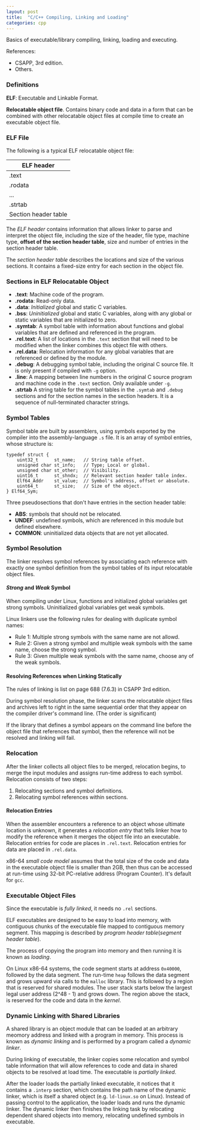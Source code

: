 ```yaml
---
layout: post
title:  "C/C++ Compiling, Linking and Loading"
categories: cpp
---
```


Basics of executable/library compiling, linking, loading and executing.

References:
* CSAPP, 3rd edition.
* Others.

### Definitions
**ELF**: Executable and Linkable Format.

**Relocatable object file**. Contains binary code and data in a form that can be combined with other relocatable object files at compile time to create an executable object file.

### ELF File
The following is a typical ELF relocatable object file:

| ELF header |
| --- |
| .text |
| .rodata |
| ... |
| .strtab |
| Section header table |

The *ELF header* contains information that allows linker to parse and interpret the object file, including the size of the header, file type, machine type, **offset of the section header table**, size and number of entries in the section header table.

The *section header table* describes the locations and size of the various sections. It contains a fixed-size entry for each section in the object file.


### Sections in ELF Relocatable Object
* **.text**: Machine code of the program.
* **.rodata**: Read-only data.
* **.data**: *Initialized* global and static C variables.
* **.bss**: *Uninitialized* global and static C variables, along with any global or static variables that are initialized to zero.
* **.symtab**: A symbol table with information about functions and global variables that are defined and referenced in the program.
* **.rel.text**: A list of locations in the `.text` section that will need to be modified when the linker combines this object file with others.
* **.rel.data**: Relocation information for any global variables that are referenced or defined by the module.
* **.debug**: A debugging symbol table, including the original C source file. It is only present if compiled with `-g` option.
* **.line**: A mapping between line numbers in the original C source program and machine code in the `.text` section. Only available under `-g`.
* **.strtab** A string table for the symbol tables in the `.symtab` and `.debug` sections and for the section names in the section headers. It is a sequence of null-terminated character strings.

### Symbol Tables
Symbol table are built by assemblers, using symbols exported by the compiler into the assembly-language `.s` file. It is an array of symbol entries, whose structure is:
```
typedef struct {
    uint32_t      st_name;   // String table offset.
    unsigned char st_info;   // Type; Local or global.
    unsigned char st_other;  // Visibility.
    uint16_t      st_shndx;  // Relevant section header table index.
    Elf64_Addr    st_value;  // Symbol's address, offset or absolute.
    uint64_t      st_size;   // Size of the object.
} Elf64_Sym;
```

Three pseudosections that don't have entries in the section header table:
* **ABS**: symbols that should not be relocated.
* **UNDEF**: undefined symbols, which are referenced in this module but defined elsewhere.
* **COMMON**: uninitialized data objects that are not yet allocated.

### Symbol Resolution
The linker resolves symbol references by associating each reference with exactly one symbol definition from the symbol tables of its input relocatable object files.

#### *Strong* and *Weak* Symbol
When compiling under Linux, functions and initialized global variables get strong symbols. Uninitialized global variables get weak symbols.

Linux linkers use the following rules for dealing with duplicate symbol names:
* Rule 1: Multiple strong symbols with the same name are not allowd.
* Rule 2: Given a strong symbol and multiple weak symbols with the same name, choose the strong symbol.
* Rule 3: Given multiple weak symbols with the same name, choose any of the weak symbols.

#### Resolving References when Linking Statically
The rules of linking is list on page 688 (7.6.3) in CSAPP 3rd edition.

During symbol resolution phase, the linker scans the relocatable object files and archives left to right in the same sequential order that they appear on the compiler driver's command line. (The order is significant)

If the library that defines a symbol appears on the command line before the object file that references that symbol, then the reference will not be resolved and linking will fail.

### Relocation
After the linker collects all object files to be merged, relocation begins, to merge the input modules and assigns run-time address to each symbol. Relocation consists of two steps:
1. Relocalting sections and symbol definitions.
2. Relocating symbol references within sections.

#### Relocation Entries
When the assembler encounters a reference to an object whose ultimate location is unknown, it generates a *relocation entry* that tells linker how to modify the reference when it merges the object file into an executable. Relocation entries for code are places in `.rel.text`. Relocation entries for data are placed in `.rel.data`.

x86-64 *small code model* assumes that the total size of the code and data in the executable object file is smaller than 2GB, then thus can be accessed at run-time using 32-bit PC-relative address (Program Counter). It's default for `gcc`.

### Executable Object Files
Since the executable is *fully linked*, it needs no `.rel` sections.

ELF executables are designed to be easy to load into memory, with contiguous chunks of the executable file mapped to contiguous memory segment. This mapping is described by *program header table*(*segment header table*).

The process of copying the program into memory and then running it is known as *loading*.

On Linux x86-64 systems, the code segment starts at address `0x40000`, followed by the data segment. The run-time `heap` follows the data segment and grows upward via calls to the `malloc` library. This is followed by a region that is reserved for shared modules.
The user stack starts below the largest legal user address (2^48 - 1) and grows down. The region above the stack, is reserved for the code and data in the *kernel*.

### Dynamic Linking with Shared Libraries
A shared library is an object module that can be loaded at an arbitrary meomory address and linked with a program in memory. This process is known as *dynamic linking* and is performed by a program called a *dynamic linker*.

During linking of executable, the linker copies some relocation and symbol table information that will allow references to code and data in shared objects to be resolved at load time. The executable is *partially linked*.

After the loader loads the partially linked executable, it notices that it contains a `.interp` section, which contains the path name of the dynamic linker, which is itself a shared object (e.g. `ld-linux.so` on Linux). Instead of passing control to the application, the loader loads and runs the dynamic linker. The dynamic linker then finishes the linking task by relocating dependent shared objects into memory, relocating undefined symbols in executable.



